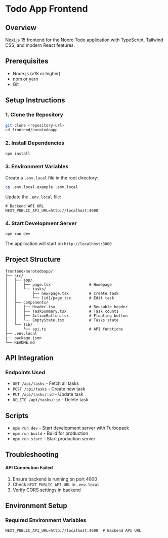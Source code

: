 # Todo App Frontend

## Overview
Next.js 15 frontend for the Nooro Todo application with TypeScript, Tailwind CSS, and modern React features.

## Prerequisites
- Node.js (v18 or higher)
- npm or yarn
- Git

## Setup Instructions

### 1. Clone the Repository
```bash
git clone <repository-url>
cd frontend/norotodoapp
```

### 2. Install Dependencies
```bash
npm install
```

### 3. Environment Variables
Create a `.env.local` file in the root directory:
```bash
cp .env.local.example .env.local
```

Update the `.env.local` file:
```env
# Backend API URL
NEXT_PUBLIC_API_URL=http://localhost:4000
```

### 4. Start Development Server
```bash
npm run dev
```

The application will start on `http://localhost:3000`


## Project Structure
```
frontend/norotodoapp/
├── src/
│   ├── app/
│   │   ├── page.tsx                 # Homepage
│   │   └── tasks/
│   │       ├── new/page.tsx         # Create task
│   │       └── [id]/page.tsx        # Edit task
│   ├── components/
│   │   ├── Header.tsx               # Reusable header
│   │   ├── TaskSummary.tsx          # Task counts
│   │   ├── ActionButton.tsx         # Floating button
│   │   └── EmptyState.tsx           # Tasks state
│   └── lib/
│       └── api.ts                   # API functions
├── .env.local
├── package.json
└── README.md
```

## API Integration

### Endpoints Used
- `GET /api/tasks` - Fetch all tasks
- `POST /api/tasks` - Create new task
- `PUT /api/tasks/:id` - Update task
- `DELETE /api/tasks/:id` - Delete task

## Scripts

- `npm run dev` - Start development server with Turbopack
- `npm run build` - Build for production
- `npm run start` - Start production server


## Troubleshooting

#### API Connection Failed
1. Ensure backend is running on port 4000
2. Check `NEXT_PUBLIC_API_URL` in `.env.local`
3. Verify CORS settings in backend


## Environment Setup

### Required Environment Variables
```env
NEXT_PUBLIC_API_URL=http://localhost:4000  # Backend API URL
```
